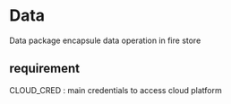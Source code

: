 # Data

Data package encapsule data operation in fire store

## requirement

CLOUD_CRED : main credentials to access cloud platform
